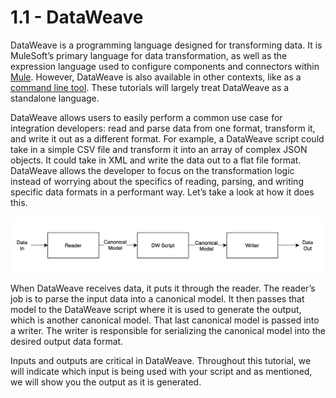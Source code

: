 # 1.1 - DataWeave

DataWeave is a programming language designed for transforming data. It is MuleSoft’s primary language for data transformation, as well as the expression language used to configure components and connectors within [Mule](github.com/mulesoft/mule). However, DataWeave is also available in other contexts, like as a [command line tool](github.com/mulesoft-labs/data-weave-native). These tutorials will largely treat DataWeave as a standalone language.

DataWeave allows users to easily perform a common use case for integration developers: read and parse data from one format, transform it, and write it out as a different format. For example, a DataWeave script could take in a simple CSV file and transform it into an array of complex JSON objects. It could take in XML and write the data out to a flat file format. DataWeave allows the developer to focus on the transformation logic instead of worrying about the specifics of reading, parsing, and writing specific data formats in a performant way. Let’s take a look at how it does this.

![DataWeave Execution Model](images/dw-model.png)

When DataWeave receives data, it puts it through the reader. The reader’s job is to parse the input data into a canonical model. It then passes that model to the DataWeave script where it is used to generate the output, which is another canonical model. That last canonical model is passed into a writer. The writer is responsible for serializing the canonical model into the desired output data format.

Inputs and outputs are critical in DataWeave. Throughout this tutorial, we will indicate which input is being used with your script and as mentioned, we will show you the output as it is generated.
